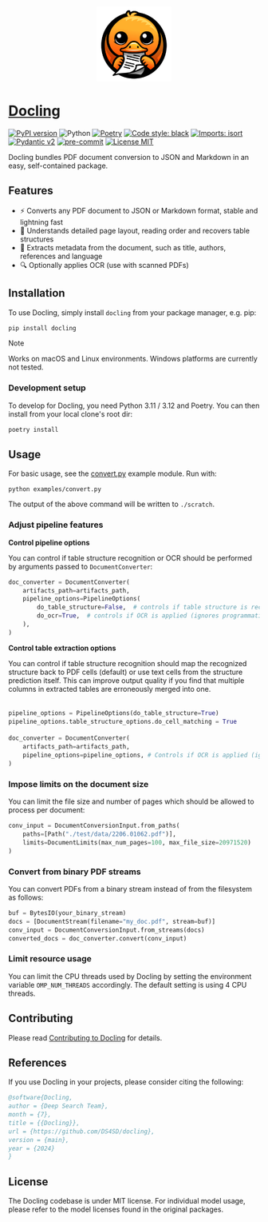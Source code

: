 <p align="center">
  <a href="https://github.com/ds4sd/docling"> <img loading="lazy" alt="Docling" src="https://github.com/DS4SD/docling/raw/main/logo.png" width="150" />
</p>

# Docling

[![PyPI version](https://img.shields.io/pypi/v/docling)](https://pypi.org/project/docling/)
![Python](https://img.shields.io/badge/python-3.11%20%7C%203.12-blue)
[![Poetry](https://img.shields.io/endpoint?url=https://python-poetry.org/badge/v0.json)](https://python-poetry.org/)
[![Code style: black](https://img.shields.io/badge/code%20style-black-000000.svg)](https://github.com/psf/black)
[![Imports: isort](https://img.shields.io/badge/%20imports-isort-%231674b1?style=flat&labelColor=ef8336)](https://pycqa.github.io/isort/)
[![Pydantic v2](https://img.shields.io/endpoint?url=https://raw.githubusercontent.com/pydantic/pydantic/main/docs/badge/v2.json)](https://pydantic.dev)
[![pre-commit](https://img.shields.io/badge/pre--commit-enabled-brightgreen?logo=pre-commit&logoColor=white)](https://github.com/pre-commit/pre-commit)
[![License MIT](https://img.shields.io/github/license/ds4sd/deepsearch-toolkit)](https://opensource.org/licenses/MIT)

Docling bundles PDF document conversion to JSON and Markdown in an easy, self-contained package.

## Features
* ⚡ Converts any PDF document to JSON or Markdown format, stable and lightning fast
* 📑 Understands detailed page layout, reading order and recovers table structures
* 📝 Extracts metadata from the document, such as title, authors, references and language
* 🔍 Optionally applies OCR (use with scanned PDFs)

## Installation

To use Docling, simply install `docling` from your package manager, e.g. pip:
```bash
pip install docling
```

> [!NOTE]  
> Works on macOS and Linux environments. Windows platforms are currently not tested.

### Development setup

To develop for Docling, you need Python 3.11 / 3.12 and Poetry. You can then install from your local clone's root dir:
```bash
poetry install
```

## Usage

For basic usage, see the [convert.py](https://github.com/DS4SD/docling/blob/main/examples/convert.py) example module. Run with:

```
python examples/convert.py
```
The output of the above command will be written to `./scratch`.

### Adjust pipeline features

**Control pipeline options**

You can control if table structure recognition or OCR should be performed by arguments passed to `DocumentConverter`:
```python
doc_converter = DocumentConverter(
    artifacts_path=artifacts_path,
    pipeline_options=PipelineOptions(
        do_table_structure=False,  # controls if table structure is recovered 
        do_ocr=True,  # controls if OCR is applied (ignores programmatic content)
    ),
)
```

**Control table extraction options**

You can control if table structure recognition should map the recognized structure back to PDF cells (default) or use text cells from the structure prediction itself.
This can improve output quality if you find that multiple columns in extracted tables are erroneously merged into one.


```python

pipeline_options = PipelineOptions(do_table_structure=True)
pipeline_options.table_structure_options.do_cell_matching = True

doc_converter = DocumentConverter(
    artifacts_path=artifacts_path,
    pipeline_options=pipeline_options, # Controls if OCR is applied (ignores programmatic content)
)
```

### Impose limits on the document size

You can limit the file size and number of pages which should be allowed to process per document:
```python
conv_input = DocumentConversionInput.from_paths(
    paths=[Path("./test/data/2206.01062.pdf")],
    limits=DocumentLimits(max_num_pages=100, max_file_size=20971520)
)
```

### Convert from binary PDF streams 

You can convert PDFs from a binary stream instead of from the filesystem as follows:
```python
buf = BytesIO(your_binary_stream)
docs = [DocumentStream(filename="my_doc.pdf", stream=buf)]
conv_input = DocumentConversionInput.from_streams(docs)
converted_docs = doc_converter.convert(conv_input)
```
### Limit resource usage

You can limit the CPU threads used by Docling by setting the environment variable `OMP_NUM_THREADS` accordingly. The default setting is using 4 CPU threads.


## Contributing

Please read [Contributing to Docling](https://github.com/DS4SD/docling/blob/main/CONTRIBUTING.md) for details.


## References

If you use Docling in your projects, please consider citing the following:

```bib
@software{Docling,
author = {Deep Search Team},
month = {7},
title = {{Docling}},
url = {https://github.com/DS4SD/docling},
version = {main},
year = {2024}
}
```

## License

The Docling codebase is under MIT license.
For individual model usage, please refer to the model licenses found in the original packages.

